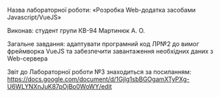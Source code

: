 Назва лабораторної роботи: «Розробка Web-додатка засобами Javascript/VueJS»

Виконав: студент групи КВ-94 Мартинюк А. О.

Загальне завдання: адаптувати програмний код ЛР№2 до вимог фреймворка VueJS та забезпечити завантаження необхідних даних з Web-сервера 

Звіт до Лабораторної роботи №3 знаходиться за посиланням:
https://docs.google.com/document/d/1Gjlg1sbBGOgamXTyPXg-U6WLYNXnJuK87pOjBo0WoWY/edit
